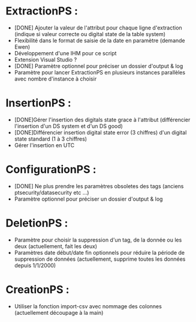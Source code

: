 # ExtractionPS :
  - [DONE] Ajouter la valeur de l'attribut <IsGood> pour chaque ligne d'extraction (indique si valeur correcte ou digital state de la table system)
  - Flexibilité dans le format de saisie de la date en paramètre (demande Ewen)
  - Développement d'une IHM pour ce script
  - Extension Visual Studio ?
  - [DONE] Paramètre optionnel pour préciser un dossier d'output & log
  - Paramètre pour lancer ExtractionPS en plusieurs instances parallèles avec nombre d'instance à choisir
  
# InsertionPS :
  -  [DONE]Gérer l'insertion des digitals state grace à l'attribut <IsGood> (différencier l'insertion d'un DS system et d'un DS good)
  -  [DONE]Différencier insertion digital state error (3 chiffres) d'un digital state standard (1 à 3 chiffres)
  - Gérer l'insertion en UTC

# ConfigurationPS :
  -  [DONE] Ne plus prendre les paramètres obsoletes des tags (anciens ptsecurity/datasecurity etc ...)
  - Paramètre optionnel pour préciser un dossier d'output & log

# DeletionPS :
  - Paramètre pour choisir la suppression d'un tag, de la donnée ou les deux (actuellement, fait les deux)
  - Paramètres date début/date fin optionnels pour réduire la période de suppression de données (actuellement, supprime toutes les données depuis 1/1/2000)

# CreationPS :
  - Utiliser la fonction import-csv avec nommage des colonnes (actuellement découpage à la main)
